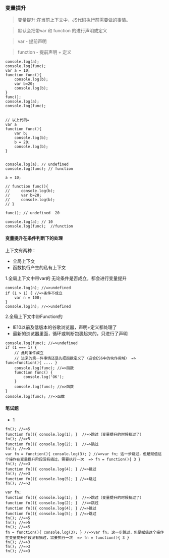 
### 变量提升

> 变量提升:在当前上下文中，JS代码执行前需要做的事情。

> 默认会把带var 和 function 的进行声明或定义

> var - 提前声明

> function - 提前声明 + 定义

```
console.log(a);
console.log(func);
var a = 10;
function func(){
    console.log(b);
    var b=20;
    console.log(b);
}
func();
console.log(a);
console.log(func); 


// 以上代码=
var a
function func(){
    var b;
    console.log(b);
    b = 20;
    console.log(b);
}


console.log(a); // undefined
console.log(func); // function

a = 10;

// function func(){
//     console.log(b);
//     var b=20;
//     console.log(b);
// }

func(); // undefined  20

console.log(a); // 10
console.log(func);  //function 

```

#### 变量提升在条件判断下的处理

上下文有两种：
- 全局上下文
- 函数执行产生的私有上下文

1.全局上下文中带var的
无论条件是否成立，都会进行变量提升
```
console.log(n); //=>undefined
if (1 > 1) { //=>条件不成立
	var n = 100;
}
console.log(n); //=>undefined
```

2.全局上下文中带Function的
- IE10以前及低版本的谷歌浏览器，声明+定义都处理了
- 最新的浏览器里面，循环或判断包裹起来的，只进行了声明

```
console.log(func); //=>undefined
if (1 === 1) {
	// 此时条件成立
	// 进来的第一件事情还是先把函数定义了（迎合ES6中的块作用域） => func=function(){ .... }
	console.log(func); //=>函数
	function func() {
		console.log('OK');
	}
	console.log(func); //=>函数
}
console.log(func); //=>函数
```

#### 笔试题

- 1
```
fn(); //=>5
function fn(){ console.log(1); }  //=>跳过（变量提升的时候搞过了）
fn(); //=>5
function fn(){ console.log(2); }  //=>跳过
fn(); //=>5
var fn = function(){ console.log(3); } //=>var fn; 这一步跳过，但是赋值这个操作在变量提升阶段没有搞过，需要执行一次  => fn = function(){ 3 }
fn(); //=>3
function fn(){ console.log(4); } //=>跳过
fn(); //=>3
function fn(){ console.log(5); } //=>跳过
fn(); //=>3

```

```
var fn;
function fn(){ console.log(1); }  //=>跳过（变量提升的时候搞过了）
function fn(){ console.log(2); }  //=>跳过
function fn(){ console.log(4); } //=>跳过
function fn(){ console.log(5); } //=>跳过
fn(); //=>5
fn(); //=>5
fn(); //=>5
fn = function(){ console.log(3); } //=>var fn; 这一步跳过，但是赋值这个操作在变量提升阶段没有搞过，需要执行一次  => fn = function(){ 3 }
fn(); //=>3
fn(); //=>3
fn(); //=>3
```
